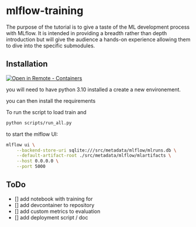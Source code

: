 # mlflow-training
The purpose of the tutorial is to give a taste of the ML development process with MLflow. It is intended in providing a breadth rather than depth introduction but will give the audience a hands-on experience allowing them to dive into the specific submodules.

## Installation

[
    ![Open in Remote - Containers](
        https://img.shields.io/static/v1?label=Remote%20-%20Containers&message=Open&color=blue&logo=visualstudiocode
    )
](
    https://vscode.dev/redirect?url=vscode://ms-vscode-remote.remote-containers/cloneInVolume?url=https://github.com/theopinard/mlflow-training
)

you will need to have python 3.10 installed a create a new environement. 

you can then install the requirements 

To run the script to load train and 
```bash
python scripts/run_all.py
```

to start the mlflow UI: 
```sh
mlflow ui \
    --backend-store-uri sqlite:///src/metadata/mlflow/mlruns.db \
    --default-artifact-root ./src/metadata/mlflow/mlartifacts \
    --host 0.0.0.0 \
    --port 5000
```

## ToDo

* [] add notebook with training for 
* [] add devcontainer to repository
* [] add custom metrics to evaluation
* [] add deployment script / doc